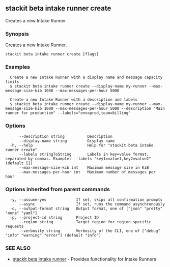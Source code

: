 ## stackit beta intake runner create

Creates a new Intake Runner

### Synopsis

Creates a new Intake Runner.

```
stackit beta intake runner create [flags]
```

### Examples

```
  Create a new Intake Runner with a display name and message capacity limits
  $ stackit beta intake runner create --display-name my-runner --max-message-size-kib 1000 --max-messages-per-hour 5000

  Create a new Intake Runner with a description and labels
  $ stackit beta intake runner create --display-name my-runner --max-message-size-kib 1000 --max-messages-per-hour 5000 --description "Main runner for production" --labels="env=prod,team=billing"
```

### Options

```
      --description string          Description
      --display-name string         Display name
  -h, --help                        Help for "stackit beta intake runner create"
      --labels stringToString       Labels in key=value format, separated by commas. Example: --labels "key1=value1,key2=value2" (default [])
      --max-message-size-kib int    Maximum message size in KiB
      --max-messages-per-hour int   Maximum number of messages per hour
```

### Options inherited from parent commands

```
  -y, --assume-yes             If set, skips all confirmation prompts
      --async                  If set, runs the command asynchronously
  -o, --output-format string   Output format, one of ["json" "pretty" "none" "yaml"]
  -p, --project-id string      Project ID
      --region string          Target region for region-specific requests
      --verbosity string       Verbosity of the CLI, one of ["debug" "info" "warning" "error"] (default "info")
```

### SEE ALSO

* [stackit beta intake runner](./stackit_beta_intake_runner.md)	 - Provides functionality for Intake Runners

